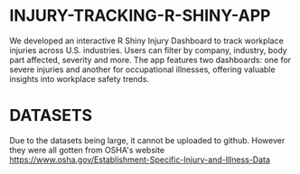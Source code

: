# INJURY-TRACKING-R-SHINY-APP
We developed an interactive R Shiny Injury Dashboard to track workplace injuries across U.S. industries. Users can filter by company, industry, body part affected, severity and more. The app features two dashboards: one for severe injuries and another for occupational illnesses, offering valuable insights into workplace safety trends.

# DATASETS
Due to the datasets being large, it cannot be uploaded to github. However they were all gotten from OSHA's website 
https://www.osha.gov/Establishment-Specific-Injury-and-Illness-Data 
